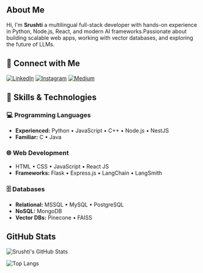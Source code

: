 ## About Me
Hi, I'm **Srushti** a multilingual full-stack developer with hands-on experience in Python, Node.js, React, and modern AI frameworks.Passionate about building scalable web apps, working with vector databases, and exploring the future of LLMs.

## 🔗 Connect with Me

[![LinkedIn](https://img.shields.io/badge/LinkedIn-blue?logo=linkedin)](https://www.linkedin.com/in/srushti-kashid-99baa5267)
[![Instagram](https://img.shields.io/badge/Instagram-E4405F?logo=instagram&logoColor=white)](https://www.instagram.com/srushti_36_)
[![Medium](https://img.shields.io/badge/Medium-black?logo=medium)](https://medium.com/@srushti0306)

## 🧠 Skills & Technologies

### 💻 Programming Languages
- **Experienced:** Python • JavaScript • C++ • Node.js • NestJS  
- **Familiar:** C • Java

### 🌐 Web Development
- HTML • CSS • JavaScript • React JS  
- **Frameworks:** Flask • Express.js • LangChain • LangSmith

### 🗄️ Databases
- **Relational:** MSSQL • MySQL • PostgreSQL  
- **NoSQL:** MongoDB  
- **Vector DBs:** Pinecone • FAISS

## GitHub Stats
![Srushti's GitHub Stats](https://github-readme-stats.vercel.app/api?username=Srushti0306&show_icons=true&bg_color=00000000)

![Top Langs](https://github-readme-stats.vercel.app/api/top-langs/?username=anuraghazra&layout=compact)
